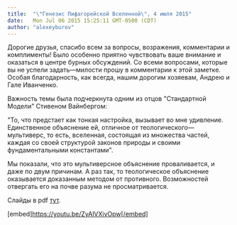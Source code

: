 ```yaml
---
title:  "\"Генезис Пифагорейской Вселенной\", 4 июля 2015"
date:   Mon Jul 06 2015 15:25:11 GMT-0500 (CDT)
author: "alexeyburov"
---
```


Дорогие друзья, спасибо всем за вопросы, возражения, комментарии и комплименты! Было особенно приятно чувствовать ваше внимание и оказаться в центре бурных обсуждений. Со всеми вопросами, которые вы не успели задать—милости прошу в комментарии к этой заметке. Особая благодарность, как всегда, нашим дорогим хозяевам, Андрею и Гале Иванченко.

Важность темы была подчеркнута одним из отцов "Стандартной Модели" Стивеном Вайнбергом:

"<span class="s1">То, что предстает как тонкая настройка, вызывает во мне удивление. Единственное объяснение ей, отличное от теологического—мультиверс, то есть, вселенная, состоящая из множества частей, каждая со своей структурой законов природы и своими фундаментальными константами".</span>

Мы показали, что это мультиверсное объяснение проваливается, и даже по двум причинам. А раз так, то теологическое объяснение оказывается доказанным методом от противного. Возможностей отвергать его на почве разума не просматривается.

Слайды в pdf <a href="http://www.fermisocietyofphilosophy.org/CFF/Faith%20of%20Science/Nature_of_Laws_of%20Nature_ru.pdf">тут</a>.

[embed]https://youtu.be/ZyAlVXivOpw[/embed]
